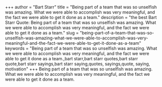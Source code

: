 +++
author = "Bart Starr"
title = "Being part of a team that was so unselfish was amazing. What we were able to accomplish was very meaningful, and the fact we were able to get it done as a team."
description = "the best Bart Starr Quote: Being part of a team that was so unselfish was amazing. What we were able to accomplish was very meaningful, and the fact we were able to get it done as a team."
slug = "being-part-of-a-team-that-was-so-unselfish-was-amazing-what-we-were-able-to-accomplish-was-very-meaningful-and-the-fact-we-were-able-to-get-it-done-as-a-team"
keywords = "Being part of a team that was so unselfish was amazing. What we were able to accomplish was very meaningful, and the fact we were able to get it done as a team.,bart starr,bart starr quotes,bart starr quote,bart starr sayings,bart starr saying,quotes, sayings,quote, saying, motivation"
+++
Being part of a team that was so unselfish was amazing. What we were able to accomplish was very meaningful, and the fact we were able to get it done as a team.
